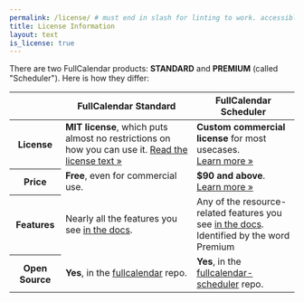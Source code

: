 ```yaml
---
permalink: /license/ # must end in slash for linting to work. accessible at /license nonetheless
title: License Information
layout: text
is_license: true
---
```


There are two FullCalendar products: <strong>STANDARD</strong> and <strong>PREMIUM</strong> (called "Scheduler").
Here is how they differ:

<table class='bold-table'>
  <thead>
    <tr>
      <th></th>
      <th>FullCalendar Standard</th>
      <th>FullCalendar Scheduler</th>
    </tr>
  </thead>
  <tbody>
    <tr>
      <th>License</th>
      <td>
        <strong>MIT license</strong>,
        which puts almost no restrictions on how you can use it.
        <a href='{{ site.fullcalendar_repo }}/blob/master/LICENSE.txt'>Read the license text &raquo;</a>
      </td>
      <td>
        <strong>Custom commercial license</strong> for most usecases.<br />
        <a href='{{ site.baseurl }}/license/premium'>Learn more &raquo;</a>
      </td>
    </tr>
    <tr>
      <th>Price</th>
      <td>
        <strong>Free</strong>, even for commercial use.
      </td>
      <td>
        <strong>$90 and above</strong>. <a href='{{ site.baseurl }}/purchase'>Learn more &raquo;</a>
      </td>
    </tr>
    <tr>
      <th>Features</th>
      <td>
        Nearly all the features you see
        <a href='{{ site.baseurl }}/docs'>in the docs</a>.
      </td>
      <td>
        Any of the resource-related features you see
        <a href='{{ site.baseurl }}/docs'>in the docs</a>.<br />
        Identified by the word
        <span class='badge'>
          Premium
        </span>
      </td>
    </tr>
    <tr>
      <th>Open Source</th>
      <td>
        <strong>Yes</strong>, in the
        <a href='{{ site.fullcalendar_repo }}'>fullcalendar</a> repo.
      </td>
      <td>
        <strong>Yes</strong>, in the
        <a href='{{ site.fullcalendar_scheduler_repo }}'>fullcalendar-scheduler</a> repo.
      </td>
    </tr>
  </tbody>
</table>
